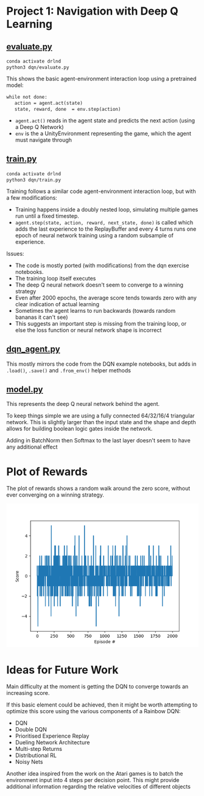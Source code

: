 # Project 1: Navigation with Deep Q Learning

## [evaluate.py](dqn/evaluate.py)

```
conda activate drlnd
python3 dqn/evaluate.py
```

This shows the basic agent-environment interaction loop using a pretrained model: 

```
while not done:
   action = agent.act(state)
   state, reward, done  = env.step(action)
```

- `agent.act()` reads in the agent state and predicts the next action (using a Deep Q Network)
- `env` is the a UnityEnvironment representing the game, which the agent must navigate through


## [train.py](dqn/train.py)

```
conda activate drlnd
python3 dqn/train.py
```

Training follows a similar code agent-environment interaction loop, but with a few modifications:
- Training happens inside a doubly nested loop, simulating multiple games run until a fixed timestep. 
- `agent.step(state, action, reward, next_state, done)` is called which adds the last experience to the ReplayBuffer and every 4 turns runs one epoch of neural network training using a random subsample of experience.

Issues:
- The code is mostly ported (with modifications) from the dqn exercise notebooks.
- The training loop itself executes
- The deep Q neural network doesn't seem to converge to a winning strategy
- Even after 2000 epochs, the average score tends towards zero with any clear indication of actual learning
- Sometimes the agent learns to run backwards (towards random bananas it can't see)
- This suggests an important step is missing from the training loop, or else the loss function or neural network shape is incorrect


## [dqn_agent.py](dqn/dqn_agent.py)

This mostly mirrors the code from the DQN example notebooks, but adds in `.load()`, `.save()` and `.from_env()` helper methods


## [model.py](dqn/model.py)

This represents the deep Q neural network behind the agent.

To keep things simple we are using a fully connected 64/32/16/4 triangular network. This is slightly larger than the input state and the shape and depth allows for building boolean logic gates inside the network.

Adding in BatchNorm then Softmax to the last layer doesn't seem to have any additional effect


# Plot of Rewards

The plot of rewards shows a random walk around the zero score, without ever converging on a winning strategy.

![](report_plot_of_rewards.png)

# Ideas for Future Work

Main difficulty at the moment is getting the DQN to converge towards
an increasing score. 

If this basic element could be achieved, then it might be worth attempting to optimize this score using the various components of a Rainbow DQN:
- DQN 
- Double DQN 
- Prioritised Experience Replay
- Dueling Network Architecture 
- Multi-step Returns
- Distributional RL 
- Noisy Nets

Another idea inspired from the work on the Atari games is to batch the environment input into 4 steps per decision point. This might provide additional information regarding the relative velocities of different objects  
